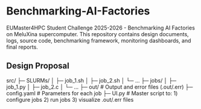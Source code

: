 # Benchmarking-AI-Factories
EUMaster4HPC Student Challenge 2025-2026 - Benchmarking AI Factories on MeluXina supercomputer. This repository contains design documents, logs, source code, benchmarking framework, monitoring dashboards, and final reports.

## Design Proposal

src/
├─ SLURMs/
│  ├─ job_1.sh
│  ├─ job_2.sh
│  └─ ...
├─ jobs/
│  ├─ job_1.py
│  ├─ job_2.c
│  └─ ...
├─ out/              # Output and error files (.out/.err)
├─ config.yaml       # Parameters for each job
├─ UI.py             # Master script to: 1) configure jobs 2) run jobs 3) visualize .out/.err files




